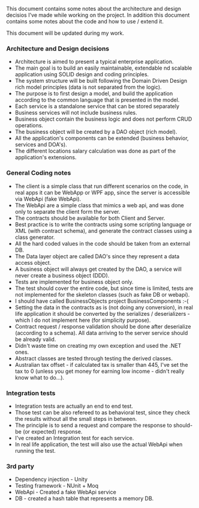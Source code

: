 This document contains some notes about the architecture and design decisios I've made while working on the project. In addition this document contains some notes about the code and how to use / extend it.

This document will be updated during my work.

### Architecture and Design decisions ###

- Architecture is aimed to present a typical enterprise application.
- The main goal is to build an easily maintainable, extendable nd scalable application using SOLID design and coding principles.
- The system structure will be built following the Domain Driven Design rich model principles (data is not separated from the logic).
- The purpose is to first design a model, and build the application according to the common language that is presented in the model.
- Each service is a standalone service that can be stored separately
- Business services will not include business rules.
- Business object contain the business logic and does not perform CRUD operations.
- The business object will be created by a DAO object (rich model).
- All the application's components can be extended (business behavior, services and DOA's).
- The different locations salary calculation was done as part of the application's extensions.


### General Coding notes ###

- The client is a simple class that run different scenarios on the code, in real apps it can be WebApp or WPF app, since the server is accessible via WebApi (fake WebApi).
- The WebApi are a simple class that mimics a web api, and was done only to separate the client form the server.
- The contracts should be available for both Client and Server.
- Best practice is to write the contracts using some scripting language or XML (with contract schema), and generate the contract classes using a class generator.
- All the hard coded values in the code should be taken from an external DB.
- The Data layer object are called DAO's since they represent a data access object.
- A business object will always get created by the DAO, a service will never create a business object (DDD).
- Tests are implemented for business object only.
- The test should cover the entire code, but since time is limited, tests are not implemented for the skeleton classes (such as fake DB or webapi).
- I should have called BusinessObjects project BusinessComponents :-(
- Setting the data in the contracts as is (not doing any conversion), in real life application it should be converted by the
serializes / deserializers - which I do not implement here (for simplicity purpose).
- Contract request / response validation should be done after deserialize (according to a schema). All data arriving to the server service should be already valid.
- Didn't waste time on creating my own exception and used the .NET ones.
- Abstract classes are tested through testing the derived classes.
- Australian tax offset - if calculated tax is smaller than 445, I've set the tax to 0 (unless you get money for earning low income - didn't really know what to do...).


### Integration tests ###

- Integration tests are actually an end to end test.
- Those test can be also refereed to as behavioral test, since they check the results without all the small steps in between.
- The principle is to send a request and compare the response to should-be (or expected) response.
- I've created an Integration test for each service.
- In real life application, the test will also use the actual WebApi when running the test.

### 3rd party ###

- Dependency injection - Unity
- Testing framework - NUnit + Moq
- WebApi - Created a fake WebApi service
- DB - created a hash table that represents a memory DB.

